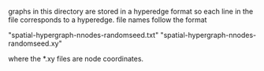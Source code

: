 graphs in this directory are stored in a hyperedge format so each line in the file corresponds to a hyperedge. file names follow the format 

"spatial-hypergraph-nnodes-randomseed.txt"
"spatial-hypergraph-nnodes-randomseed.xy"

where the *.xy files are node coordinates.